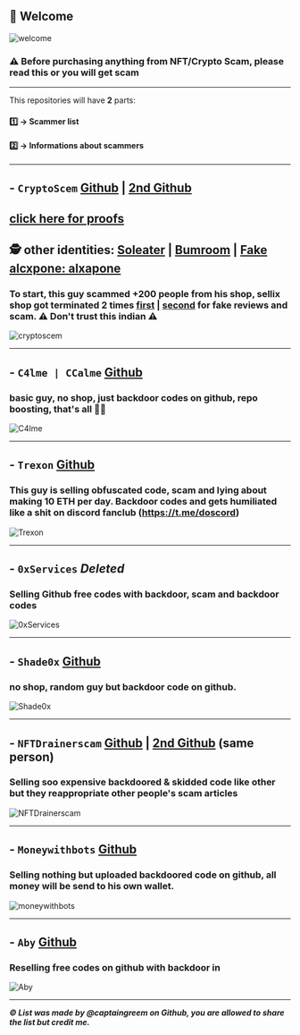 ## 👋 Welcome 
![welcome](https://user-images.githubusercontent.com/103531256/174461147-b4cfc592-8852-46c9-92c6-e7cf08ad2ac1.gif)
### **⚠️ Before purchasing anything from NFT/Crypto Scam, please read this or you will get scam**

---

This repositories will have **2** parts:

#### 1️⃣ → Scammer list
#### 2️⃣ → Informations about scammers


---

## - `CryptoScem` [Github](https://github.com/cryptoscemdev) | [2nd Github](https://github.com/devcryptoscem)
## [click here for proofs](https://t.me/cryptoscemmm)
## 🕵️ other identities: [Soleater](https://github.com/soleaterwebdev) | [Bumroom](https://github.com/bumroom) | [Fake alcxpone: alxapone](https://github.com/alxapone)
### To start, this guy scammed **+200** people from his shop, sellix shop got terminated **2** times [first](https://cryptoscem.sellix.io) | [second](https://cryptoscemm.sellix.io) for fake reviews and scam. **⚠️ Don't trust this indian ⚠️**

![cryptoscem](https://user-images.githubusercontent.com/103531256/174461023-af396dee-23c1-434a-8912-b75297eaa9f6.png)

---

## - `C4lme | CCalme` [Github](https://github.com/C4lme)
### basic guy, no shop, just backdoor codes on github, repo boosting, that's all 🤷‍♂


![C4lme](https://user-images.githubusercontent.com/103531256/174454492-be035582-79e9-4743-aaaa-bee7c3b96e0b.png)

---

## - `Trexon` [Github](https://github.com/Trexon-Drainers)
### This guy is selling obfuscated code, scam and lying about making 10 ETH per day. Backdoor codes and gets humiliated like a shit on discord fanclub (https://t.me/doscord)

![Trexon](https://user-images.githubusercontent.com/103531256/174454711-9641b8ce-edc1-462f-9641-6098a70c877c.png)


---

## - `0xServices` *Deleted*
### Selling Github free codes with backdoor, scam and backdoor codes


![0xServices](https://user-images.githubusercontent.com/103531256/174454940-b4e88044-b27d-46ba-a0ae-d1ec2f5df387.png)


---

## - `Shade0x` [Github](https://github.com/Shade0x/NFT-Drainer-Website)
### no shop, random guy but backdoor code on github.


![Shade0x](https://user-images.githubusercontent.com/103531256/174461099-48182473-19bf-4b14-9dda-e1a54f1aba6e.png)


---

## - `NFTDrainerscam` [Github](https://github.com/CryptoRekt88) | [2nd Github](https://github.com/NFTstipsandtricks) (same person)
### Selling soo expensive backdoored & skidded code like other but they reappropriate other people's scam articles


![NFTDrainerscam](https://user-images.githubusercontent.com/103531256/174455814-a78c7e3d-8928-4ed1-a635-f6ad67b2b09f.png)

---

## - `Moneywithbots` [Github](https://github.com/moneywithbots)
### Selling nothing but uploaded backdoored code on github, all money will be send to his own wallet.

![moneywithbots](https://user-images.githubusercontent.com/103531256/174460960-3560122b-efff-44b5-97e8-e3d97dbc394d.png)

---

## - `Aby` [Github](https://github.com/moneyxx)
### Reselling free codes on github with backdoor in


![Aby](https://user-images.githubusercontent.com/103531256/174456529-0d48ebba-7608-41db-89e5-8b6098c45a1f.png)




---

***© List was made by @captaingreem on Github, you are allowed to share the list but credit me.***



